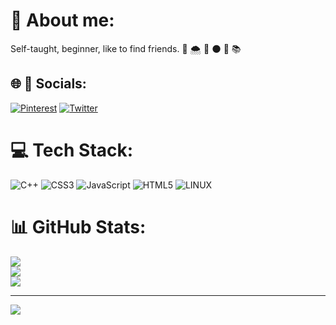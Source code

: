 # 👤 About me:
Self-taught, beginner, like to find friends. 🍕 🌨️ 🌌 🌑 🎨 📚

## 🌐 🤝 Socials:
[![Pinterest](https://img.shields.io/badge/Pinterest-%23E60023.svg?logo=Pinterest&logoColor=white)](https://pinterest.com/iamidaazad) [![Twitter](https://img.shields.io/badge/Twitter-%231DA1F2.svg?logo=Twitter&logoColor=white)](https://twitter.com/iamidaazad) 

# 💻 Tech Stack:
![C++](https://img.shields.io/badge/c++-%2300599C.svg?style=plastic&logo=c%2B%2B&logoColor=white) ![CSS3](https://img.shields.io/badge/css3-%231572B6.svg?style=plastic&logo=css3&logoColor=white) ![JavaScript](https://img.shields.io/badge/javascript-%23323330.svg?style=plastic&logo=javascript&logoColor=%23F7DF1E) ![HTML5](https://img.shields.io/badge/html5-%23E34F26.svg?style=plastic&logo=html5&logoColor=white) ![LINUX](https://img.shields.io/badge/Linux-FCC624?style=plastic&logo=linux&logoColor=black)
# 📊 GitHub Stats:
![](https://github-readme-stats.vercel.app/api?username=XICLONER&theme=swift&hide_border=true&include_all_commits=false&count_private=false)<br/>
![](https://github-readme-streak-stats.herokuapp.com/?user=XICLONER&theme=swift&hide_border=true)<br/>
![](https://github-readme-stats.vercel.app/api/top-langs/?username=XICLONER&theme=swift&hide_border=true&include_all_commits=false&count_private=false&layout=compact)

---
[![](https://visitcount.itsvg.in/api?id=XICLONER&icon=2&color=12)](https://visitcount.itsvg.in)

<!-- Proudly created with GPRM ( https://gprm.itsvg.in ) -->